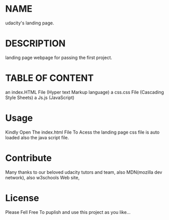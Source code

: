 NAME
====
udacity's landing page.

DESCRIPTION
===========
landing page webpage for passing the first project.

TABLE OF CONTENT
================
an index.HTML File  (Hyper text Markup language)
a css.css File      (Cascading Style Sheets)
a Js.js             (JavaScript)

Usage
=====
Kindly Open The index.html File To Acess the landing page
css file is auto loaded also the java script file.

Contribute
==========
Many thanks to our beloved udacity tutors and team,
also MDN(mozilla dev network),
also w3schools Web site,

License
=======
Please Fell Free To puplish and use this project as you like...
